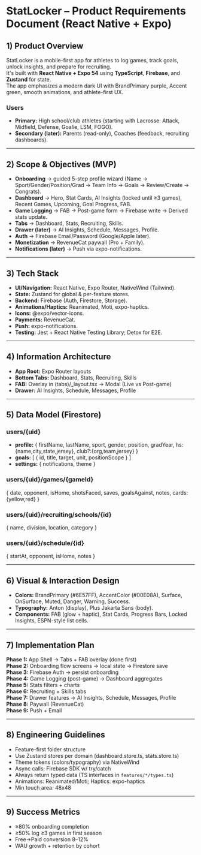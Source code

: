 # StatLocker – Product Requirements Document (React Native + Expo)

## 1) Product Overview
StatLocker is a mobile-first app for athletes to log games, track goals, unlock insights, and prepare for recruiting.  
It's built with **React Native + Expo 54** using **TypeScript**, **Firebase**, and **Zustand** for state.  
The app emphasizes a modern dark UI with BrandPrimary purple, Accent green, smooth animations, and athlete-first UX.

### Users
- **Primary:** High school/club athletes (starting with Lacrosse: Attack, Midfield, Defense, Goalie, LSM, FOGO).
- **Secondary (later):** Parents (read-only), Coaches (feedback, recruiting dashboards).

---

## 2) Scope & Objectives (MVP)
- **Onboarding** → guided 5-step profile wizard (Name → Sport/Gender/Position/Grad → Team Info → Goals → Review/Create → Congrats).
- **Dashboard** → Hero, Stat Cards, AI Insights (locked until ≥3 games), Recent Games, Upcoming, Goal Progress, FAB.
- **Game Logging** → FAB → Post-game form → Firebase write → Derived stats update.
- **Tabs** → Dashboard, Stats, Recruiting, Skills.
- **Drawer (later)** → AI Insights, Schedule, Messages, Profile.
- **Auth** → Firebase Email/Password (Google/Apple later).
- **Monetization** → RevenueCat paywall (Pro + Family).
- **Notifications (later)** → Push via expo-notifications.

---

## 3) Tech Stack
- **UI/Navigation:** React Native, Expo Router, NativeWind (Tailwind).
- **State:** Zustand for global & per-feature stores.
- **Backend:** Firebase (Auth, Firestore, Storage).
- **Animations/Haptics:** Reanimated, Moti, expo-haptics.
- **Icons:** @expo/vector-icons.
- **Payments:** RevenueCat.
- **Push:** expo-notifications.
- **Testing:** Jest + React Native Testing Library; Detox for E2E.

---

## 4) Information Architecture
- **App Root:** Expo Router layouts
- **Bottom Tabs:** Dashboard, Stats, Recruiting, Skills
- **FAB:** Overlay in (tabs)/_layout.tsx → Modal (Live vs Post-game)
- **Drawer:** AI Insights, Schedule, Messages, Profile

---

## 5) Data Model (Firestore)

### users/{uid}
- **profile:** { firstName, lastName, sport, gender, position, gradYear, hs:{name,city,state,jersey}, club?:{org,team,jersey} }
- **goals:** [ { id, title, target, unit, positionScope } ]
- **settings:** { notifications, theme }

### users/{uid}/games/{gameId}
{ date, opponent, isHome, shotsFaced, saves, goalsAgainst, notes, cards:{yellow,red} }

### users/{uid}/recruiting/schools/{id}
{ name, division, location, category }

### users/{uid}/schedule/{id}
{ startAt, opponent, isHome, notes }

---

## 6) Visual & Interaction Design
- **Colors:** BrandPrimary (#6E57FF), AccentColor (#00E08A), Surface, OnSurface, Muted, Danger, Warning, Success.
- **Typography:** Anton (display), Plus Jakarta Sans (body).
- **Components:** FAB (glow + haptic), Stat Cards, Progress Bars, Locked Insights, ESPN-style list cells.

---

## 7) Implementation Plan
**Phase 1:** App Shell → Tabs + FAB overlay (done first)  
**Phase 2:** Onboarding flow screens → local state → Firestore save  
**Phase 3:** Firebase Auth → persist onboarding  
**Phase 4:** Game Logging (post-game) → Dashboard aggregates  
**Phase 5:** Stats filters + charts  
**Phase 6:** Recruiting + Skills tabs  
**Phase 7:** Drawer features → AI Insights, Schedule, Messages, Profile  
**Phase 8:** Paywall (RevenueCat)  
**Phase 9:** Push + Email  

---

## 8) Engineering Guidelines
- Feature-first folder structure
- Use Zustand stores per domain (dashboard.store.ts, stats.store.ts)
- Theme tokens (colors/typography) via NativeWind
- Async calls: Firebase SDK w/ try/catch
- Always return typed data (TS interfaces in `features/*/types.ts`)
- Animations: Reanimated/Moti; Haptics: expo-haptics
- Min touch area: 48x48

---

## 9) Success Metrics
- ≥80% onboarding completion
- ≥50% log ≥3 games in first season
- Free→Paid conversion 8–12%
- WAU growth + retention by cohort
